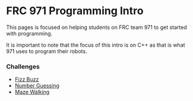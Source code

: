 FRC 971 Programming Intro
================================================================================
This pages is focused on helping students on FRC team 971 to get started with 
programming.

It is important to note that the focus of this intro is on C++ as that is what
971 uses to program their robots.

### Challenges
- [Fizz Buzz](#fizz-buzz)
- [Number Guessing](#number-guessing-game)
- [Maze Walking](#maze-walking)
